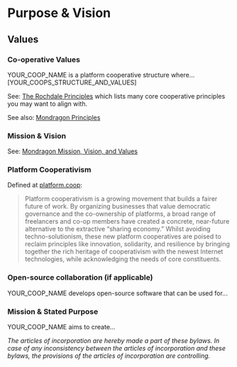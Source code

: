 # Purpose & Vision

## Values

### Co-operative Values

YOUR\_COOP\_NAME is a platform cooperative structure where...\[YOUR\_COOPS\_STRUCTURE\_AND\_VALUES\]

See: [The Rochdale Principles](http://www.rochdalepioneersmuseum.coop/about-us/the-rochdale-principles/) which lists many core cooperative principles you may want to align with.

See also: [Mondragon Principles](http://www.mondragon-corporation.com/eng/co-operative-experience/our-principles/)

### Mission & Vision

See: [Mondragon Mission, Vision, and Values](http://www.mondragon-corporation.com/eng/about-us/governance/mission-vision-and-values/)

### Platform Cooperativism

Defined at [platform.coop](https://platform.coop/about):

> Platform cooperativism is a growing movement that builds a fairer future of work. By organizing businesses that value democratic governance and the co-ownership of platforms, a broad range of freelancers and co-op members have created a concrete, near-future alternative to the extractive “sharing economy.” Whilst avoiding techno-solutionism, these new platform cooperatives are poised to reclaim principles like innovation, solidarity, and resilience by bringing together the rich heritage of cooperativism with the newest Internet technologies, while acknowledging the needs of core constituents.

### Open-source collaboration (if applicable)

YOUR\_COOP\_NAME develops open-source software that can be used for...

### Mission & Stated Purpose

YOUR\_COOP\_NAME aims to create...

_The articles of incorporation are hereby made a part of these bylaws. In case of any inconsistency between the articles of incorporation and these bylaws, the provisions of the articles of incorporation are controlling._

